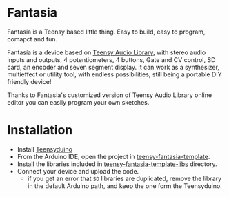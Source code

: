 # Fantasia

Fantasia is a Teensy based little thing. Easy to build, easy to program, comapct and fun.

Fantasía is a device based on [Teensy Audio Library](https://www.pjrc.com/teensy/td_libs_Audio.html), with stereo audio inputs and outputs, 4 potentiometers, 4 buttons, Gate and CV control, SD card, an encoder and seven segment display. It can work as a synthesizer, multieffect or utility tool, with endless possibilities, still being a portable DIY friendly device!

Thanks to Fantasia's customized version of Teensy Audio Library online editor you can easily program your own sketches.

# Installation

- Install [Teensyduino](https://www.pjrc.com/teensy/td_download.html) 
- From the Arduino IDE, open the project in [teensy-fantasia-template](teensy-fantasia-template-libs). 
- Install the libraries included in [teensy-fantasia-template-libs](teensy-fantasia-template-libs) directory.
- Connect your device and upload the code.
  - if you get an error that `SD` libraries are duplicated, remove the library in the default Arduino path, and keep the one form the Teensyduino.
